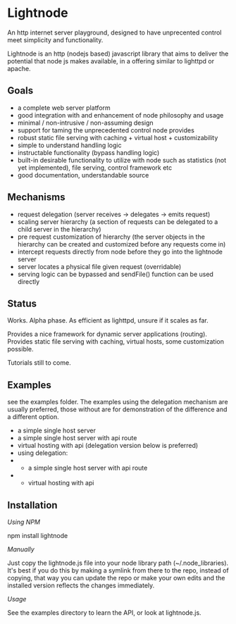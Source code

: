 Lightnode
=========

An http internet server playground, designed to have unprecented control meet simplicity and functionality.

Lightnode is an http (nodejs based) javascript library that aims to deliver the potential that node js makes available, in a offering similar to lighttpd or apache.  


Goals
-----

* a complete web server platform
* good integration with and enhancement of node philosophy and usage
* minimal / non-intrusive / non-assuming design
* support for taming the unprecedented control node provides
* robust static file serving with caching + virtual host + customizability
* simple to understand handling logic
* instructable functionality (bypass handling logic)
* built-in desirable functionality to utilize with node such as statistics (not yet implemented), file serving, control framework etc
* good documentation, understandable source

Mechanisms
----------

* request delegation (server receives -> delegates -> emits request)
* scaling server hierarchy (a section of requests can be delegated to a child server in the hierarchy)
* pre request customization of hierarchy (the server objects in the hierarchy can be created and customized before any requests come in)
* intercept requests directly from node before they go into the lightnode server
* server locates a physical file given request (overridable)
* serving logic can be bypassed and sendFile() function can be used directly


Status
------

Works. Alpha phase. As efficient as lighttpd, unsure if it scales as far.

Provides a nice framework for dynamic server applications (routing). Provides static file serving with caching, virtual hosts, some customization possible.

Tutorials still to come.


Examples
--------

see the examples folder. The examples using the delegation mechanism are usually preferred, those without are for demonstration of the difference and a different option.

* a simple single host server
* a simple single host server with api route
* virtual hosting with api (delegation version below is preferred)
* using delegation:
* * a simple single host server with api route
* * virtual hosting with api


Installation
------------

*Using NPM*

npm install lightnode

*Manually*

Just copy the lightnode.js file into your node library path (~/.node_libraries). 
It's best if you do this by making a symlink from there to the repo, instead of copying, 
that way you can update the repo or make your own edits and the installed version reflects the changes immediately.

*Usage*

See the examples directory to learn the API, or look at lightnode.js.

